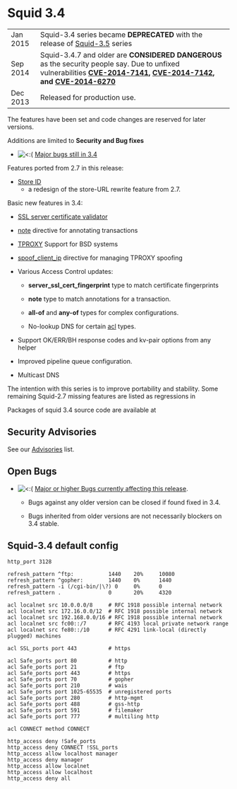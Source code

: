 # Squid 3.4

|          |                                                                                                                                                                                                                                                                                                                                                 |
| -------- | ----------------------------------------------------------------------------------------------------------------------------------------------------------------------------------------------------------------------------------------------------------------------------------------------------------------------------------------------- |
| Jan 2015 | Squid-3.4 series became **DEPRECATED** with the release of [Squid-3.5](https://wiki.squid-cache.org/action/show/Squid-3.4/Squid-3.5#) series                                                                                                                                                                                                    |
| Sep 2014 | Squid-3.4.7 and older are **CONSIDERED DANGEROUS** as the security people say. Due to unfixed vulnerabilities **[CVE-2014-7141](http://www.squid-cache.org/Advisories/SQUID-2014_4.txt), [CVE-2014-7142](http://www.squid-cache.org/Advisories/SQUID-2014_4.txt), and [CVE-2014-6270](http://www.squid-cache.org/Advisories/SQUID-2014_3.txt)** |
| Dec 2013 | Released for production use.                                                                                                                                                                                                                                                                                                                    |

The features have been set and code changes are reserved for later
versions.

Additions are limited to **Security and Bug fixes**

  - ![\<:(](https://wiki.squid-cache.org/wiki/squidtheme/img/frown.png)
    [Major bugs still
    in 3.4](http://bugs.squid-cache.org/buglist.cgi?query_format=advanced&product=Squid&target_milestone=---&bug_status=UNCONFIRMED&bug_status=NEW&bug_status=ASSIGNED&bug_status=REOPENED&bug_severity=blocker&bug_severity=critical&bug_severity=major&emailtype1=substring&email1=&emailtype2=substring&email2=&bugidtype=include&order=bugs.bug_severity%2Cbugs.bug_id&chfieldto=Now&cmdtype=doit)

Features ported from 2.7 in this release:

  - [Store
    ID](https://wiki.squid-cache.org/action/show/Squid-3.4/Features/StoreID#)
    - a redesign of the store-URL rewrite feature from 2.7.

Basic new features in 3.4:

  - [SSL server certificate
    validator](https://wiki.squid-cache.org/action/show/Squid-3.4/Features/SslServerCertValidator#)

  - [note](http://www.squid-cache.org/Doc/config/note#) directive for
    annotating transactions

  - [TPROXY](https://wiki.squid-cache.org/action/show/Squid-3.4/Features/Tproxy4#)
    Support for BSD systems

  - [spoof\_client\_ip](http://www.squid-cache.org/Doc/config/spoof_client_ip#)
    directive for managing TPROXY spoofing

  - Various Access Control updates:
    
      - **server\_ssl\_cert\_fingerprint** type to match certificate
        fingerprints
    
      - **note** type to match annotations for a transaction.
    
      - **all-of** and **any-of** types for complex configurations.
    
      - No-lookup DNS for certain
        [acl](http://www.squid-cache.org/Doc/config/acl#) types.

  - Support OK/ERR/BH response codes and kv-pair options from any helper

  - Improved pipeline queue configuration.

  - Multicast DNS

The intention with this series is to improve portability and stability.
Some remaining Squid-2.7 missing features are listed as regressions in
[](http://www.squid-cache.org/Versions/v3/3.4/RELEASENOTES.html#ss5.1)

Packages of squid 3.4 source code are available at
[](http://www.squid-cache.org/Versions/v3/3.4/)

## Security Advisories

See our [Advisories](http://www.squid-cache.org/Advisories/) list.

## Open Bugs

  - ![\<:(](https://wiki.squid-cache.org/wiki/squidtheme/img/frown.png)
    [Major or higher Bugs currently affecting this
    release](http://bugs.squid-cache.org/buglist.cgi?bug_id_type=anyexact&bug_severity=blocker&bug_severity=critical&bug_severity=major&bug_status=UNCONFIRMED&bug_status=NEW&bug_status=ASSIGNED&bug_status=REOPENED&chfieldto=Now&product=Squid&query_format=advanced&columnlist=bug_severity%2Cversion%2Cop_sys%2Cshort_desc&order=version%20DESC%2Cbug_severity%2Cbug_id&o2=equals&v2=unspecified&f1=version&o1=lessthaneq&v1=3.4).
    
      - Bugs against any older version can be closed if found fixed in
        3.4.
    
      - Bugs inherited from older versions are not necessarily blockers
        on 3.4 stable.

## Squid-3.4 default config

    http_port 3128
    
    refresh_pattern ^ftp:           1440    20%     10080
    refresh_pattern ^gopher:        1440    0%      1440
    refresh_pattern -i (/cgi-bin/|\?) 0     0%      0
    refresh_pattern .               0       20%     4320
    
    acl localnet src 10.0.0.0/8     # RFC 1918 possible internal network
    acl localnet src 172.16.0.0/12  # RFC 1918 possible internal network
    acl localnet src 192.168.0.0/16 # RFC 1918 possible internal network
    acl localnet src fc00::/7       # RFC 4193 local private network range
    acl localnet src fe80::/10      # RFC 4291 link-local (directly plugged) machines
    
    acl SSL_ports port 443          # https
    
    acl Safe_ports port 80          # http
    acl Safe_ports port 21          # ftp
    acl Safe_ports port 443         # https
    acl Safe_ports port 70          # gopher
    acl Safe_ports port 210         # wais
    acl Safe_ports port 1025-65535  # unregistered ports
    acl Safe_ports port 280         # http-mgmt
    acl Safe_ports port 488         # gss-http
    acl Safe_ports port 591         # filemaker
    acl Safe_ports port 777         # multiling http
    
    acl CONNECT method CONNECT
    
    http_access deny !Safe_ports
    http_access deny CONNECT !SSL_ports
    http_access allow localhost manager
    http_access deny manager
    http_access allow localnet
    http_access allow localhost
    http_access deny all
